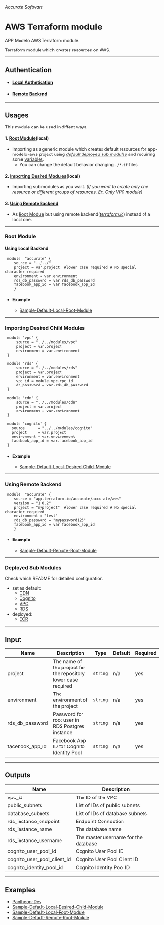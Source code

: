 
*Accurate Software*

# AWS Terraform module

APP Modelo AWS Terraform module.

Terraform module which creates resources on AWS.
____

## Authentication
- #### [Local Authetication](https://www.terraform.io/docs/providers/aws/index.html)
- #### [Remote Backend](https://www.terraform.io/docs/backends/types/remote.html)

____

## Usages
This module can be used in diffent ways.


####  1. [Root Module](#root-module)(local)
  - Importing as a generic module which creates default resources for app-modelo-aws project using [*default deployed sub modules*](#deployed-sub-modules) and requiring some [variables](#input).
    - You can change the default behavior changing ``./*.tf`` files
#### 2. [Importing Desired Modules](#importing-desired-child-modules)(local)
  - Importing sub modules as you want. *(If you want to create only one resource or different groups of resources. Ex. Only VPC module)*.
#### 3. [Using Remote Backend](#remote-backend)
   - As [Root Module](#root-module) but using remote backend([*terraform.io*](https://www.terraform.io/)) instead of a local one.

----

### Root Module

#### Using Local Backend

     module  "accurate" {    
        source = "../../"
        project = var.project  #lower case required # No special  character required
        environment = var.environment    
        rds_db_password = var.rds_db_password
        facebook_app_id = var.facebook_app_id
        }

- #### Example
  -  [Sample-Default-Local-Root-Module](https://git.acclabs.com.br/gitlab/acc/aplicacao-modelo-aws/terraform-aws-accurate/tree/master/samples/default)


---
### Importing Desired Child Modules

     module "vpc" {
         source = "../../modules/vpc"
         project = var.project
         environment = var.environment
     }
     
     module "rds" {
         source = "../../modules/rds"
         project = var.project
         environment = var.environment
         vpc_id = module.vpc.vpc_id
         db_password = var.rds_db_password 
     }
     
     module "cdn" {
         source = "../../modules/cdn"
         project = var.project
         environment = var.environment
     }
     
     module "cognito" {
       source      = "../../modules/cognito"
       project     = var.project
       environment = var.environment
       facebook_app_id = var.facebook_app_id
     }
- #### Example
  -  [Sample-Default-Local-Desired-Child-Module](https://git.acclabs.com.br/gitlab/acc/aplicacao-modelo-aws/terraform-aws-accurate/tree/master/samples/default)

----

### Using Remote Backend
     module  "accurate" {    
        source = "app.terraform.io/accurate/accurate/aws"    
        version = "1.0.2"    
        project = "myproject"  #lower case required # No special  character required
        environment = "test"   
        rds_db_password = "mypassword123"
        facebook_app_id = var.facebook_app_id
        }

- #### Example
  - [Sample-Default-Remote-Root-Module](https://git.acclabs.com.br/gitlab/acc/aplicacao-modelo-aws/terraform-aws-accurate/tree/master/samples/default)


___

### Deployed Sub Modules
Check which README for detailed configuration.
- set as default:
  - [CDN](./modules/cdn/README.md)
  - [Cognito](./modules/cognito/README.md)
  - [VPC](./modules/vpc/README.md)
  - [RDS](./modules/rds/README.md)
- deployed:
  - [ECR](./modules/ecr/README.md)


___


## Input
|  Name|Description   | Type | Default | Required
|--|--|--|--|--|
|  project| The name of the project for the repository lower case required | `string`| n/a | yes |
|  environment | The environment of the project | `string`| n/a | yes |
|  rds_db_password | Password for root user in RDS Postgres instance | `string`| n/a | yes |
|  facebook_app_id | Facebook App ID for Cognito Identity Pool | `string`| n/a | yes |

___

## Outputs

|Name|Description  |
|--|--|
|vpc_id  | The ID of the VPC  |
|public_subnets  | List of IDs of public subnets  |
|database_subnets  | List of IDs of database subnets  |
|rds_instance_endpoint  | Endpoint Connection  |
|rds_instance_name  | The database name  |
|rds_instance_username  | The master username for the database  |
|cognito_user_pool_id | Cognito User Pool ID |
|cognito_user_pool_client_id | Cognito User Pool Client ID |
|cognito_identity_pool_id | Cognito Identity Pool ID |

____

## Examples
  - [Pantheon-Dev](https://git.acclabs.com.br/gitlab/acc/aplicacao-modelo-aws/src/tree/master/terraform/dev)
  - [Sample-Default-Local-Desired-Child-Module](https://git.acclabs.com.br/gitlab/acc/aplicacao-modelo-aws/terraform-aws-accurate/tree/master/samples/default)
  - [Sample-Default-Local-Root-Module](https://git.acclabs.com.br/gitlab/acc/aplicacao-modelo-aws/terraform-aws-accurate/tree/master/samples/default)
  - [Sample-Default-Remote-Root-Module](https://git.acclabs.com.br/gitlab/acc/aplicacao-modelo-aws/terraform-aws-accurate/tree/master/samples/default)